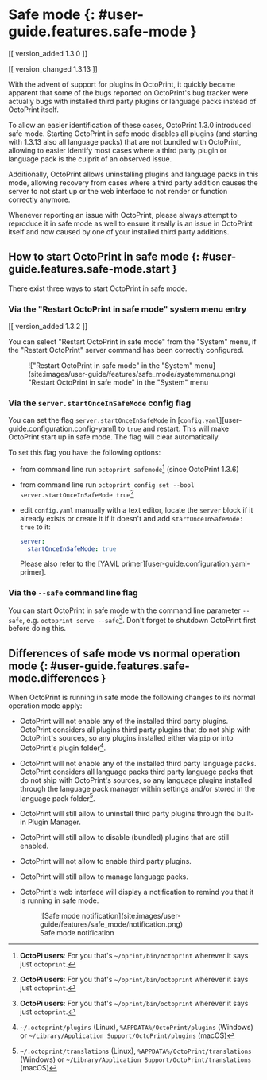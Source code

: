 # Safe mode {: #user-guide.features.safe-mode }

[[ version_added 1.3.0 ]]

[[ version_changed 1.3.13 ]]

With the advent of support for plugins in OctoPrint, it quickly became apparent that some of the bugs
reported on OctoPrint's bug tracker were actually bugs with installed third party plugins or language
packs instead of OctoPrint itself.

To allow an easier identification of these cases, OctoPrint 1.3.0 introduced safe mode. Starting
OctoPrint in safe mode disables all plugins (and starting with 1.3.13 also all language packs) that are
not bundled with OctoPrint, allowing to easier identify most cases where a third party plugin or language
pack is the culprit of an observed issue.

Additionally, OctoPrint allows uninstalling plugins and language packs in this mode, allowing recovery
from cases where a third party addition causes the server to not start up or the web interface to not
render or function correctly anymore.

Whenever reporting an issue with OctoPrint, please always attempt to reproduce it in safe mode as well to
ensure it really is an issue in OctoPrint itself and now caused by one of your installed third party additions.

## How to start OctoPrint in safe mode {: #user-guide.features.safe-mode.start }

There exist three ways to start OctoPrint in safe mode.

### Via the "Restart OctoPrint in safe mode" system menu entry

[[ version_added 1.3.2 ]]

You can select "Restart OctoPrint in safe mode" from the "System" menu, if the "Restart 
OctoPrint" server command has been correctly configured.

<figure markdown>
  !["Restart OctoPrint in safe mode" in the "System" menu](site:images/user-guide/features/safe_mode/systemmenu.png)
  <figcaption>"Restart OctoPrint in safe mode" in the "System" menu</figcaption>
</figure>

### Via the `server.startOnceInSafeMode` config flag

You can set the flag `server.startOnceInSafeMode` in [`config.yaml`][user-guide.configuration.config-yaml]
to `true` and restart. This will make OctoPrint start up in safe mode. The flag will clear
automatically.

To set this flag you have the following options:

  * from command line run `octoprint safemode`[^octopi] (since OctoPrint 1.3.6)

  * from command line run `octoprint config set --bool server.startOnceInSafeMode true`[^octopi]

  * edit `config.yaml` manually with a text editor, locate the `server` block if it already exists or create it
    if it doesn't and add `startOnceInSafeMode: true` to it:

    ``` yaml
    server:
      startOnceInSafeMode: true
    ```

    Please also refer to the [YAML primer][user-guide.configuration.yaml-primer].

### Via the `--safe` command line flag

You can start OctoPrint in safe mode with the command line parameter `--safe`, e.g. `octoprint serve --safe`[^octopi]. 
Don't forget to shutdown OctoPrint first before doing this.

## Differences of safe mode vs normal operation mode {: #user-guide.features.safe-mode.differences }

When OctoPrint is running in safe mode the following changes to its normal operation mode apply:

  * OctoPrint will not enable any of the installed third party plugins. OctoPrint considers all plugins third
    party plugins that do not ship with OctoPrint's sources, so any plugins installed either via `pip` or
    into OctoPrint's plugin folder[^plugins].
  * OctoPrint will not enable any of the installed third party language packs. OctoPrint considers all language packs
    third party language packs that do not ship with OctoPrint's sources, so any language plugins installed
    through the language pack manager within settings and/or stored in the language pack folder[^lpack].
  * OctoPrint will still allow to uninstall third party plugins through the built-in Plugin Manager.
  * OctoPrint will still allow to disable (bundled) plugins that are still enabled.
  * OctoPrint will not allow to enable third party plugins.
  * OctoPrint will still allow to manage language packs.
  * OctoPrint's web interface will display a notification to remind you that it is running in
    safe mode.

    <figure markdown>
      ![Safe mode notification](site:images/user-guide/features/safe_mode/notification.png)
      <figcaption>Safe mode notification</figcaption>
    </figure>

[^octopi]: **OctoPi users**: For you that's `~/oprint/bin/octoprint` wherever it says just `octoprint`.
[^plugins]: `~/.octoprint/plugins` (Linux), `%APPDATA%/OctoPrint/plugins` (Windows) or
    `~/Library/Application Support/OctoPrint/plugins` (macOS)
[^lpack]: `~/.octoprint/translations` (Linux), `%APPDATA%/OctoPrint/translations` (Windows) or
    `~/Library/Application Support/OctoPrint/translations` (macOS)